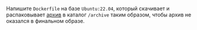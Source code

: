 Напишите `Dockerfile` на базе `Ubuntu:22.04`, который скачивает и распаковывает [архив](https://www.learningcontainer.com/wp-content/uploads/2020/05/sample-zip-file.zip)  в каталог `/archive` таким образом, чтобы архив не оказался в финальном образе.